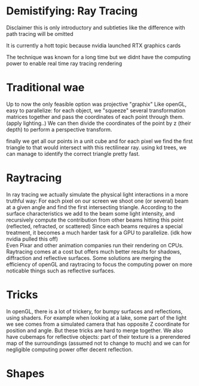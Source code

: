 
# Demistifying: Ray Tracing

Disclaimer this is only introductory and subtleties like the difference with path tracing will be omitted

It is currently a hott topic because nvidia launched RTX graphics cards

The technique was known for a long time but we didnt have the computing power to enable real time ray tracing rendering

# Traditional wae

Up to now the only feasible option was projective "graphix"
Like openGL, easy to parallelize: for each object, we "squeeze" several transformation matrices together and pass the coordinates of each point through them. (apply lighting..) We can then divide the coordinates of the point by z (their depth) to perform a perspective transform.

finally we get all our points in a unit cube and for each pixel we find the first triangle to that would intersect with this rectilinear ray. using kd trees, we can manage to identify the correct triangle pretty fast.

# Raytracing

In ray tracing we actually simulate the physical light interactions in a more truthful way:
For each pixel on our screen we shoot one (or several) beam at a given angle and find the first intersecting triangle. According to the surface characteristics we add to the beam some light intensity, and recursively compute the contribution from other beams hitting this point (reflected, refracted, or scattered)
Since each beams requires a special treatment, it becomes a much harder task for a GPU to parallelize.
(idk how nvidia pulled this off)  
Even Pixar and other animation companies run their rendering on CPUs.
Raytracing comes at a cost but offers much better results for shadows, diffraction and reflective surfaces.
Some solutions are merging the efficiency of openGL and raytracing to focus the computing power on more noticable things such as reflective surfaces.

# Tricks

In openGL, there is a lot of trickery, for bumpy surfaces and reflections, using shaders. For example when looking at a lake, some part of the light we see comes from a simulated camera that has opposite Z coordinate for position and angle. But these tricks are hard to merge together.
We also have cubemaps for reflective objects: part of their texture is a prerendered map of the surroundings (assumed not to change to much) and we can for negligible computing power offer decent reflection.

# Shapes